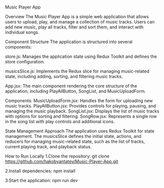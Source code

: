 Music Player App

Overview
The Music Player App is a simple web application that allows users to upload, play, and manage a collection of music tracks. Users can add new music, play all tracks, filter and sort them, and interact with individual songs.

Component Structure
The application is structured into several components:

store.js: Manages the application state using Redux Toolkit and defines the store configuration.

musicsSlice.js: Implements the Redux slice for managing music-related state, including adding, sorting, and filtering music tracks.

App.jsx: The main component rendering the core structure of the application, including PlayAllButton, SongList, and MusicUploadForm.

Components:
MusicUploadForm.jsx: Handles the form for uploading new music tracks.
PlayAllButton.jsx: Provides controls for playing, pausing, and managing the music playback.
SongList.jsx: Displays the list of music tracks with options for sorting and filtering.
SongRow.jsx: Represents a single row in the song list with play controls and additional icons.

State Management Approach
The application uses Redux Toolkit for state management. The musicsSlice defines the initial state, actions, and reducers for managing music-related state, such as the list of tracks, current playing track, and playback status.

How to Run Locally
1.Clone the repository:
git clone https://github.com/hakobyantatev/Music-Player-App.git

2.Install dependencies:
npm install

3.Start the application:
npm run dev